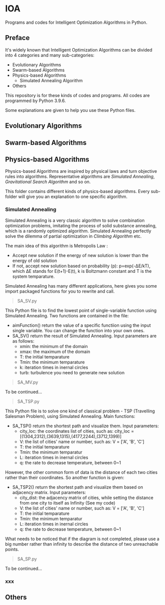 # IOA
Programs and codes for Intelligent Optimization Algorithms in Python.

## Preface
It's widely known that Intelligent Optimization Algorithms can be divided into 4 categories and many sub-categories: 
- Evolutionary Algorithms
- Swarm-based Algorithms
- Physics-based Algorithms
    - Simulated Annealing Algorithm
- Others

This repository is for these kinds of codes and programs. All codes are programmed by Python 3.9.6.

Some explanations are given to help you use these Python files.

## Evolutionary Algorithms

## Swarm-based Algorithms

## Physics-based Algorithms
Physics-based Algorithms are inspired by physical laws and turn objective rules into algorithms. Representative algorithms are *Simulated Annealing*, *Gravitational Search Algorithm* and so on.

This folder contains different kinds of physics-based algorithms. Every sub-folder will give you an explanation to one specific algorithm.
### Simulated Annealing
Simulated Annealing is a very classic algorithm to solve combination optimization problems, imitating the process of solid substance annealing, which is a randomly optimized algorithm. Simulated Annealing perfectly solve the dilemma of partial optimization in *Climbing Algorithm* etc.

The main idea of this algorithm is Metropolis Law :
- Accept new solution if the energy of new solution is lower than the energy of old solution
- If not, accept new solution based on probability (p): p=exp(-ΔE/kT), which ΔE stands for E(t+1)-E(t), k is Boltzmann constant and T is the system temparature.

Simulated Annealing has many different applications, here gives you some import packaged functions for you to rewrite and call.

> SA_SV.py

This Python file is to find the lowest point of single-variable function using Simulated Annealing. Two functions are contained in the file:
- aimFunction() return the value of a specific functiion using the input single variable. You can change the function into your own ones.
- SA_SV() return the result of Simulated Annealing. Input parameters are as follows:
    - xmin: the minimum of the domain
    - xmax: the maximum of the domain
    - T: the initial temparature
    - Tmin: the minimum temparature
    - k: iteration times in inernal circles
    - turb: turbulence you need to generate new solution

> SA_MV.py

To be continued...

> SA_TSP.py

This Python file is to solve one kind of classical problem - TSP (Travelling Salesman Problem), using Simulated Annealing. Main functions:
- SA_TSP() return the shortest path and visualize them. Input parameters:
    - city_loc: the coordinates list of cities, such as: city_loc = [(1304,2312),(3639,1315),(4177,2244),(3712,1399)]
    - V: the list of cities' name or number, such as: V = ['A', 'B', 'C']
    - T: the initial temparature
    - Tmin: the minimum temparatur
    - L: iteration times in inernal circles
    - q: the rate to decrease temperature, between 0~1
    
However, the other common form of data is the distance of each two cities rather than their coordinates. So another function is given:
- SA_TSP2() return the shortest path and visualize them based on adjacency matrix. Input parameters:
    - city_dist: the adjacency matrix of cities, while setting the distance from one city to itself as Infinity (See my code)
    - V: the list of cities' name or number, such as: V = ['A', 'B', 'C']
    - T: the initial temparature
    - Tmin: the minimum temparatur
    - L: iteration times in inernal circles
    - q: the rate to decrease temperature, between 0~1

What needs to be noticed that if the diagram is not completed, please use a big number rather than infinity to describe the distance of two unreachable points.
    
> SA_SP.py

To be continued...

### xxx

## Others

